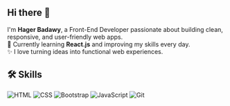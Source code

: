 ## Hi there 👋

I'm **Hager Badawy**, a Front-End Developer passionate about building clean, responsive, and user-friendly web apps.  
🌱 Currently learning **React.js** and improving my skills every day.  
✨ I love turning ideas into functional web experiences.

## 🛠️ Skills

![HTML](https://img.shields.io/badge/HTML5-E34F26?logo=html5&logoColor=fff&style=flat)
![CSS](https://img.shields.io/badge/CSS3-1572B6?logo=css3&logoColor=fff&style=flat)
![Bootstrap](https://img.shields.io/badge/Bootstrap-7952B3?logo=bootstrap&logoColor=fff&style=flat)
![JavaScript](https://img.shields.io/badge/JavaScript-F7DF1E?logo=javascript&logoColor=000&style=flat)
![Git](https://img.shields.io/badge/Git-F05032?logo=git&logoColor=fff&style=flat)

